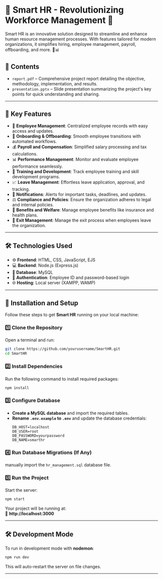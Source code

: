# 🌟 **Smart HR - Revolutionizing Workforce Management** 🌟

Smart HR is an innovative solution designed to streamline and enhance human resource management processes. With features tailored for modern organizations, it simplifies hiring, employee management, payroll, offboarding, and more. 💼📊

## 📄 Contents

- `report.pdf` – Comprehensive project report detailing the objective, methodology, implementation, and results.
- `presentation.pptx` – Slide presentation summarizing the project's key points for quick understanding and sharing.

---

## 🎯 **Key Features**
- 📝 **Employee Management**: Centralized employee records with easy access and updates.
- 🔄 **Onboarding & Offboarding**: Smooth employee transitions with automated workflows.
- 💰 **Payroll and Compensation**: Simplified salary processing and tax calculations.
- 📊 **Performance Management**: Monitor and evaluate employee performance seamlessly.
- 📅 **Training and Development**: Track employee training and skill development programs.
- 📈 **Leave Management**: Effortless leave application, approval, and tracking.
- 🔔 **Notifications**: Alerts for important tasks, deadlines, and updates.
- ⚖️ **Compliance and Policies**: Ensure the organization adheres to legal and internal policies.
- 🏥 **Benefits and Welfare**: Manage employee benefits like insurance and health plans.
- 🚪 **Exit Management**: Manage the exit process when employees leave the organization.

---

## 🛠️ **Technologies Used**
- ⚙️ **Frontend**: HTML, CSS, JavaScript, EJS
- 💻 **Backend**: Node.js (Express.js)
- 💾 **Database**: MySQL
- 🔐 **Authentication**: Employee ID and password-based login
- 🌐 **Hosting**: Local server (XAMPP, WAMP)

---

## 🚀 **Installation and Setup**
Follow these steps to get **Smart HR** running on your local machine:

### 1️⃣ **Clone the Repository**
Open a terminal and run:
```bash
git clone https://github.com/yourusername/SmartHR.git
cd SmartHR
```

### 2️⃣ **Install Dependencies**
Run the following command to install required packages:
```bash
npm install
```

### 3️⃣ **Configure Database**
- **Create a MySQL database** and import the required tables.
- **Rename `.env.example` to `.env`** and update the database credentials:
  ```env
  DB_HOST=localhost
  DB_USER=root
  DB_PASSWORD=yourpassword
  DB_NAME=smarthr
  ```

### 4️⃣ **Run Database Migrations (If Any)**
manually import the `hr_management.sql` database file.

### 5️⃣ **Run the Project**
Start the server:
```bash
npm start
```
Your project will be running at:  
📌 **http://localhost:3000**

---

## 🛠 **Development Mode**
To run in development mode with **nodemon**:
```bash
npm run dev
```
This will auto-restart the server on file changes.

---

